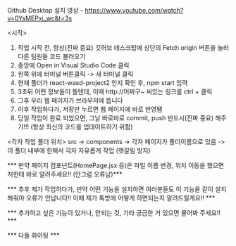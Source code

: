 Github Desktop 설치 영상 - https://www.youtube.com/watch?v=0YsMEPxi_wc&t=3s


<시작>
1. 작업 시작 전, 항상(진짜 중요) 깃허브 데스크탑에 상단의 Fetch origin 버튼을 눌러 다른 팀원들 코드 불러오기
2. 중앙에 Open in Visual Studio Code 클릭
3. 왼쪽 위에 터미널 버튼클릭 -> 새 터미널 클릭
4. 현재 폴더가 react-wasd-project2 인지 확인 후, npm start 입력
5. 3초뒤 어떤 정보들이 뜰텐데, 이때 http://어쩌구~ 써있는 링크를 ctrl + 클릭
6. 그후 우리 웹 페이지가 브라우저에 뜹니다
7. 이후 작업하다가, 저장만 누르면 웹 페이지에 바로 반영됌
8. 당일 작업이 완료 되었으면, 그날 바로바로 commit, push 반드시(진짜 중요) 해주기!!! (항상 최신의 코드를 업데이트하기 위함)





<각자 작업 폴더 위치>
 src -> components -> 각자 페이지가 폴더이름으로 있음 -> 이 폴더 내부에 한해서 각자 자유롭게 작업 (햇갈림 방지)





*** 만약 페이지 컴포넌트(HomePage.jsx 등)은 파일 이름 변경, 위치 이동을 했으면 저한테 바로 알려주세요!! (안그럼 오류남)***

*** 추후 제가 작업하다가, 만약 어떤 기능을 설치하면 여러분들도 이 기능을 같이 설치해줘야 오류가 안납니다!! 이때 제가 톡방에 어떻게 하면되는지 알려드릴게요!! ***

*** 추가하고 싶은 기능이 있거나, 안되는 것, 기타 궁금한 거 있으면 물어봐 주세요!! ***

*** 다들 화이팅 ***
